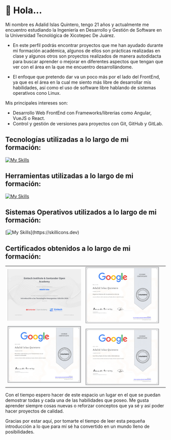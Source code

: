 # 👋 Hola... 
Mi nombre es Adalid Islas Quintero, tengo 21 años y
actualmente me encuentro estudiando la Ingeniería en Desarrollo y Gestión de Software en la
Universidad Tecnológica de Xicotepec De Juárez.
- En este perfil podrás encontrar proyectos que me han ayudado durante mi formación académica, algunos de ellos son prácticas realizadas en clase y algunos otros son proyectos realizados de manera autodidacta para buscar aprender o mejorar en diferentes aspectos que tengan que ver con el área en la que me encuentro desarrollándome.

- El enfoque que pretendo dar va un poco más por el lado del FrontEnd, ya que es el área en la cual me siento más libre de desarrollar mis habilidades,
así como el uso de software libre hablando de sistemas operativos cono Linux.

Mis principales intereses son:
- Desarrollo Web FrontEnd con Frameworks/librerías como Angular, VueJS o React.
- Control y gestión de versiones para proyectos con Git, GitHub y GitLab.

## Tecnologías utilizadas a lo largo de mi formación:
  
   [![My Skills](https://skillicons.dev/icons?i=js,html,css,react,vue,angular,ts,java,git,py,bootstrap,django,mysql,nodejs,npm)](https://skillicons.dev)

## Herramientas utilizadas a lo largo de mi formación:
  
   [![My Skills](https://skillicons.dev/icons?i=androidstudio,atom,github,gitlab,postman,sublime,vscode)](https://skillicons.dev)

## Sistemas Operativos utilizados a lo largo de mi formación:
  
  [![My Skills](https://skillicons.dev/icons?i=linux,windows,ubuntu,arch,debian,mint,)](https://skillicons.dev)

## Certificados obtenidos a lo largo de mi formación:

   <!-- - [@Aldair-NPM](https://www.github.com/Aldair-NPM)
   - [@EmilioMendozaCortes](https://www.github.com/EmilioMendozaCortes)
   - [@adalid2608](https://www.github.com/adalid2608) -->
<table align="center">
  <tr border="none">
  <td width="50%" align="center">  
    <img  align="center"  src="./img/Cert4.png" />
    <br></br>
    <img  alt="Mark streak" src="./img/Cert1.png" /> 
  </td>
  <td width="50%" align="center">  
    <img  align="center"  src="./img/Cert2.png" />
    <br></br>
    <img  alt="Mark streak" src="./img/Cert3.png" /> 
  </td>
  
  <td width="50%" align="center">
      <img  align="center"  src="./img/Cert2.png"/>
    </td>
  </tr>
</table>

Con el tiempo espero hacer de este espacio un lugar en el que se puedan demostrar
todas y cada una de las habilidades que poseo.
Me gusta aprender siempre cosas nuevas o reforzar conceptos que ya sé y así poder hacer proyectos de calidad.

Gracias por estar aquí, por tomarte el tiempo de leer esta pequeña introducción a lo que para mí sé ha convertido en un mundo lleno de posibilidades.
